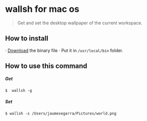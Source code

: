 #  wallsh for mac os

> Get and set the desktop wallpaper of the current workspace.

## How to install
· [Download](https://github.com/jaumesegarra/wallsh-macos/releases) the binary file 
· Put it in `/usr/local/bin`  folder.


## How to use this command

##### Get
```
$  wallsh -g
```

##### Set 
```
$ wallsh -s /Users/jaumesegarra/Pictures/world.png
```
